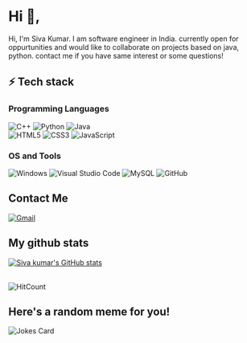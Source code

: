 # Hi 👋,

Hi, I'm Siva Kumar. I am software engineer in India. currently open for oppurtunities and would like to collaborate on projects based on java, python. contact me if you have same interest or some questions!

## ⚡ Tech stack

### Programming Languages

![C++](https://img.shields.io/badge/c++-%2300599C.svg?style=for-the-badge&logo=c%2B%2B&logoColor=white)
![Python](https://img.shields.io/badge/python-3670A0?style=for-the-badge&logo=python&logoColor=ffdd54)
![Java](https://img.shields.io/badge/java-%23ED8B00.svg?style=for-the-badge&logo=java&logoColor=white)
<br>
![HTML5](https://img.shields.io/badge/html5-%23E34F26.svg?style=for-the-badge&logo=html5&logoColor=white)
![CSS3](https://img.shields.io/badge/css3-%231572B6.svg?style=for-the-badge&logo=css3&logoColor=white)
![JavaScript](https://img.shields.io/badge/javascript-%23323330.svg?style=for-the-badge&logo=javascript&logoColor=%23F7DF1E)

### OS and Tools

![Windows](https://img.shields.io/badge/Windows-0078D6?style=for-the-badge&logo=windows&logoColor=white)
![Visual Studio Code](https://img.shields.io/badge/Visual%20Studio%20Code-0078d7.svg?style=for-the-badge&logo=visual-studio-code&logoColor=white)
![MySQL](https://img.shields.io/badge/mysql-%2300f.svg?style=for-the-badge&logo=mysql&logoColor=white)
![GitHub](https://img.shields.io/badge/github-%23121011.svg?style=for-the-badge&logo=github&logoColor=white)

## Contact Me 

<a href="mailto:tvsivakumar001@gmail.com"><img alt="Gmail" src="https://img.shields.io/badge/Gmail-D14836?style=for-the-badge&logo=gmail&logoColor=white" /></a>

## My github stats

[![Siva kumar's GitHub stats](https://github-readme-stats.vercel.app/api?username=Sivakumar001&show_icons=true&theme=dark)](https://github.com/Sivakumar001/github-readme-stats)

<br>
<img alt="HitCount" src="https://hits.seeyoufarm.com/api/count/incr/badge.svg?url=https%3A%2F%2Fgithub.com%2FSivakumar0011212%2Fhit-counter"/>

## Here's a random meme for you!

![Jokes Card](https://readme-jokes.vercel.app/api)
